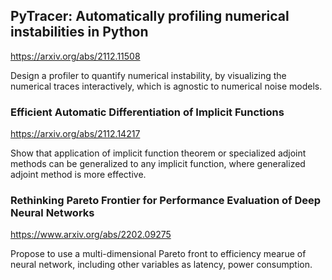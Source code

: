 ## PyTracer: Automatically profiling numerical instabilities in Python

<https://arxiv.org/abs/2112.11508>

Design a profiler to quantify numerical instability, by visualizing the numerical traces interactively, which is agnostic to numerical noise models.

### Efficient Automatic Differentiation of Implicit Functions

<https://arxiv.org/abs/2112.14217>

Show that application of implicit function theorem or specialized adjoint methods can be generalized to any implicit function, where generalized adjoint method is more effective.

### Rethinking Pareto Frontier for Performance Evaluation of Deep Neural Networks

<https://www.arxiv.org/abs/2202.09275>

Propose to use a multi-dimensional Pareto front to efficiency mearue of neural network, including other variables as latency, power consumption. 
